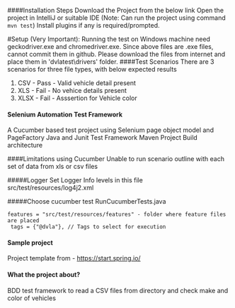 ####Installation Steps
Download the Project from the below link
Open the project in IntelliJ or suitable IDE (Note: Can run the project using command ```mvn test```)
Install plugins if any is required/prompted.

#Setup (Very Important):
Running the test on Windows machine need geckodriver.exe and chromedriver.exe.
Since above files are .exe files, cannot commit them in github.
Please download the files from internet and place them in 'dvlatest\drivers' folder.
####Test Scenarios
There are 3 scenarios for three file types, with below expected results
1) CSV - Pass - Valid vehicle detail present
2) XLS - Fail - No vehice details present
3) XLSX - Fail - Asssertion for Vehicle color

#### Selenium Automation Test Framework
A Cucumber based test project using Selenium page object model and PageFactory
Java and Junit Test Framework
Maven Project Build architecture


####Limitations using Cucumber
Unable to run scenario outline with each set of data from xls or csv files

#####Logger
Set Logger Info levels in this file src/test/resources/log4j2.xml

#####Choose cucumber test
RunCucumberTests.java

```Options 
features = "src/test/resources/features" - folder where feature files are placed
 tags = {"@dvla"}, // Tags to select for execution
```

#### Sample project 
Project template from - https://start.spring.io/

#### What the project about?
BDD test framework to read a CSV files from directory and check make and color of vehicles


